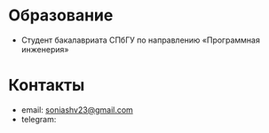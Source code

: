 # Образование
- Студент бакалавриата СПбГУ по направлению «Программная инженерия»

# Контакты
- email: soniashv23@gmail.com
- telegram: [<fshv23>](https://t.me/<fshv23>)
